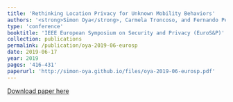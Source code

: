 ```yaml
---
title: 'Rethinking Location Privacy for Unknown Mobility Behaviors'
authors: '<strong>Simon Oya</strong>, Carmela Troncoso, and Fernando Pérez-González'
type: 'conference'
booktitle: 'IEEE European Symposium on Security and Privacy (EuroS&P)'
collection: publications
permalink: /publication/oya-2019-06-eurosp
date: 2019-06-17
year: 2019
pages: '416-431'
paperurl: 'http://simon-oya.github.io/files/oya-2019-06-eurosp.pdf'
---
```


[Download paper here](http://simon-oya.github.io/files/oya-2019-06-eurosp.pdf)
